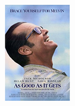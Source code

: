  [![As Good as It Gets](../images/As_Good_as_It_Gets_1997.jpg)](http://www.imdb.com/title/tt0119822)